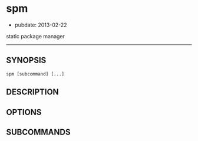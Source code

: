# spm

- pubdate: 2013-02-22

static package manager

-----------

## SYNOPSIS

```
spm [subcommand] [...]
```


## DESCRIPTION


## OPTIONS


## SUBCOMMANDS
